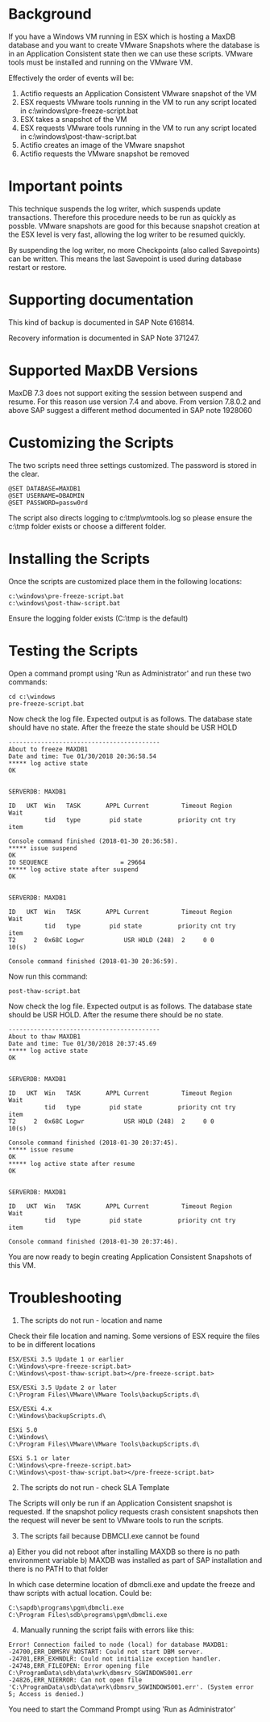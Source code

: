 # Background

If you have a Windows VM running in ESX which is hosting a MaxDB database and you want to create VMware Snapshots where the database is in an Application Consistent state then we can use these scripts.
VMware tools must be installed and running on the VMware VM.

Effectively the order of events will be:

1)  Actifio requests an Application Consistent VMware snapshot of the VM
2)  ESX requests VMware tools running in the VM to run any script located in c:\windows\pre-freeze-script.bat
3)  ESX takes a snapshot of the VM
4)  ESX requests VMware tools running in the VM to run any script located in c:\windows\post-thaw-script.bat
5)  Actifio creates an image of the VMware snapshot
6)  Actifio requests the VMware snapshot be removed

# Important points

This technique suspends the log writer, which suspends update transactions.  Therefore this procedure needs to be run as quickly as possble.  VMware snapshots are good for this because snapshot creation at the ESX level is very fast, allowing the log writer to be resumed quickly.

By suspending the log writer, no more Checkpoints (also called Savepoints) can be written.  This means the last Savepoint is used during database restart or restore.


# Supporting documentation

This kind of backup is documented in SAP Note 616814.

Recovery information is documented in SAP Note 371247.  

# Supported MaxDB Versions

MaxDB 7.3 does not support exiting the session between suspend and resume.  For this reason use version 7.4 and above.
From version 7.8.0.2 and above SAP suggest a different method documented in SAP note 1928060

# Customizing the Scripts

The two scripts need three settings customized.   The password is stored in the clear.

```
@SET DATABASE=MAXDB1
@SET USERNAME=DBADMIN
@SET PASSWORD=passw0rd
```
The script also directs logging to c:\tmp\vmtools.log so please ensure the c:\tmp folder exists or choose a different folder.

# Installing the Scripts

Once the scripts are customized place them in the following locations:
```
c:\windows\pre-freeze-script.bat
c:\windows\post-thaw-script.bat
```
Ensure the logging folder exists (C:\tmp is the default)

# Testing the Scripts

Open a command prompt using 'Run as Administrator' and run these two commands:
```
cd c:\windows
pre-freeze-script.bat
```
Now check the log file.   Expected output is as follows.
The database state should have no state.  After the freeze the state should be USR HOLD
```
------------------------------------------ 
About to freeze MAXDB1 
Date and time: Tue 01/30/2018 20:36:58.54 
***** log active state 
OK
        

SERVERDB: MAXDB1

ID   UKT  Win   TASK       APPL Current         Timeout Region     Wait 
          tid   type        pid state          priority cnt try    item 

Console command finished (2018-01-30 20:36:58).
***** issue suspend 
OK
IO SEQUENCE                    = 29664
***** log active state after suspend 
OK
        

SERVERDB: MAXDB1

ID   UKT  Win   TASK       APPL Current         Timeout Region     Wait 
          tid   type        pid state          priority cnt try    item 
T2     2  0x68C Logwr           USR HOLD (248)  2     0 0               10(s)

Console command finished (2018-01-30 20:36:59).
```

Now run this command:
```
post-thaw-script.bat
```
Now check the log file.   Expected output is as follows.
The database state should be USR HOLD.  After the resume there should be no state.

```
------------------------------------------ 
About to thaw MAXDB1 
Date and time: Tue 01/30/2018 20:37:45.69 
***** log active state  
OK
        

SERVERDB: MAXDB1

ID   UKT  Win   TASK       APPL Current         Timeout Region     Wait 
          tid   type        pid state          priority cnt try    item 
T2     2  0x68C Logwr           USR HOLD (248)  2     0 0               10(s)

Console command finished (2018-01-30 20:37:45).
***** issue resume 
OK
***** log active state after resume 
OK
        

SERVERDB: MAXDB1

ID   UKT  Win   TASK       APPL Current         Timeout Region     Wait 
          tid   type        pid state          priority cnt try    item 

Console command finished (2018-01-30 20:37:46).
```

You are now ready to begin creating Application Consistent Snapshots of this VM.

# Troubleshooting

1)  The scripts do not run - location and name

Check their file location and naming.    Some versions of ESX require the files to be in different locations
```
ESX/ESXi 3.5 Update 1 or earlier
C:\Windows\<pre-freeze-script.bat>
C:\Windows\<post-thaw-script.bat></pre-freeze-script.bat>

ESX/ESXi 3.5 Update 2 or later	
C:\Program Files\VMware\VMware Tools\backupScripts.d\

ESX/ESXi 4.x	
C:\Windows\backupScripts.d\

ESXi 5.0	
C:\Windows\
C:\Program Files\VMware\VMware Tools\backupScripts.d\

ESXi 5.1 or later
C:\Windows\<pre-freeze-script.bat>
C:\Windows\<post-thaw-script.bat></pre-freeze-script.bat>
```
2)  The scripts do not run - check SLA Template

The Scripts will only be run if an Application Consistent snapshot is requested.   If the snapshot policy requests crash consistent snapshots then the request will never be sent to VMware tools to run the scripts.

3) The scripts fail because DBMCLI.exe cannot be found

a)  Either you did not reboot after installing MAXDB so there is no path environment variable
b)  MAXDB was installed as part of SAP installation and there is no PATH to that folder

In which case determine location of dbmcli.exe and update the freeze and thaw scripts with actual location.
Could be:    
```
C:\sapdb\programs\pgm\dbmcli.exe
C:\Program Files\sdb\programs\pgm\dbmcli.exe
```

4)  Manually running the script fails with errors like this:
```
Error! Connection failed to node (local) for database MAXDB1:
-24700,ERR_DBMSRV_NOSTART: Could not start DBM server.
-24701,ERR_EXHNDLR: Could not initialize exception handler.
-24748,ERR_FILEOPEN: Error opening file C:\ProgramData\sdb\data\wrk\dbmsrv_SGWINDOWS001.err
-24826,ERR_NIERROR: Can not open file 'C:\ProgramData\sdb\data\wrk\dbmsrv_SGWINDOWS001.err'. (System error 5; Access is denied.)
```
You need to start the Command Prompt using 'Run as Administrator'


